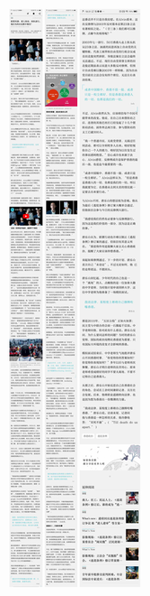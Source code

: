 ![](https://raw.githubusercontent.com/reporterr/reporter/master/pictures/r3-1.jpg)
![](https://raw.githubusercontent.com/reporterr/reporter/master/pictures/r3-2.jpg)
![](https://raw.githubusercontent.com/reporterr/reporter/master/pictures/r3-3.jpg)
